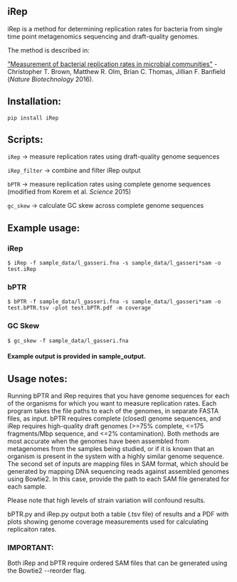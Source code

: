 ## iRep

iRep is a method for determining replication rates for bacteria from single time point metagenomics sequencing and draft-quality genomes.

The method is described in:

["Measurement of bacterial replication rates in microbial communities"](http://dx.doi.org/10.1038/nbt.3704) - Christopher T. Brown, Matthew R. Olm, Brian C. Thomas, Jillian F. Banfield (*Nature Biotechnology* 2016).

## Installation:

`pip install iRep`

## Scripts:

`iRep` -> measure replication rates using draft-quality genome sequences

`iRep_filter` -> combine and filter iRep output

`bPTR` -> measure replication rates using complete genome sequences (modified from Korem et al. *Science* 2015)

`gc_skew` -> calculate GC skew across complete genome sequences

## Example usage:

### iRep

```$ iRep -f sample_data/l_gasseri.fna -s sample_data/l_gasseri*sam -o test.iRep```

### bPTR

```$ bPTR -f sample_data/l_gasseri.fna -s sample_data/l_gasseri*sam -o test.bPTR.tsv -plot test.bPTR.pdf -m coverage```

### GC Skew

```$ gc_skew -f sample_data/l_gasseri.fna```

#### Example output is provided in sample_output. 

## Usage notes:

Running bPTR and iRep requires that you have genome sequences for each of the organisms for which you want to measure replication rates. Each program takes the file paths to each of the genomes, in separate FASTA files, as input. bPTR requires complete (closed) genome sequences, and iRep requires high-quality draft genomes (>=75% complete, <=175 fragments/Mbp sequence, and <=2% contamination). Both methods are most accurate when the genomes have been assembled from metagenomes from the samples being studied, or if it is known that an organism is present in the system with a highly similar genome sequence. The second set of inputs are mapping files in SAM format, which should be generated by mapping DNA sequencing reads against assembled genomes using Bowtie2. In this case, provide the path to each SAM file generated for each sample. 

Please note that high levels of strain variation will confound results. 

bPTR.py and iRep.py output both a table (.tsv file) of results and a PDF with plots showing genome coverage measurements used for calculating replicaiton rates.

### IMPORTANT:

Both iRep and bPTR require ordered SAM files that can be generated using the Bowtie2 --reorder flag.
